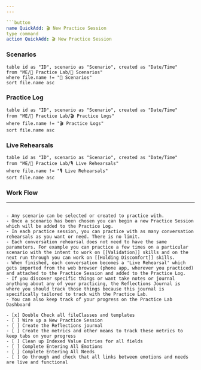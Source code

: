 ```yaml
---
---

```button
name QuickAdd: 🎬 New Practice Session
type command
action QuickAdd: 🎬 New Practice Session
```

### Scenarios
```dataview
table id as "ID", scenario as "Scenario", created as "Date/Time"
from "ME/🧪 Practice Lab/🎲 Scenarios"
where file.name != "🎲 Scenarios"
sort file.name asc 

```

### Practice Log
```dataview
table id as "ID", scenario as "Scenario", created as "Date/Time"
from "ME/🧪 Practice Lab/🎬 Practice Logs"
where file.name != "🎬 Practice Logs"
sort file.name asc 

```

### Live Rehearsals
```dataview
table id as "ID", scenario as "Scenario", created as "Date/Time"
from "ME/🧪 Practice Lab/🎙️ Live Rehearsals"
where file.name != "🎙️ Live Rehearsals"
sort file.name asc 

```

### Work Flow
---
```

- Any scenario can be selected or created to practice with.
- Once a scenario has been chosen you can begin a new Practice Session which will be added to the Practice Log. 
- In each practice session, you can practice with as many conversation rehearsals as you want or need. There is no limit. 
- Each conversation rehearsal does not need to have the same parameters. For example you can practice a few times on a particular scenario with the intent to work on [[Validation]] skills and on the next run through you can work on [[Holding Discomfort]] skills. 
- When finished, each conversation becomes a 'Live Rehearsal' which gets imported from the web browser (phone app, wherever you practiced) and attached to the Practice Session and added to the Practice Log. 
- If you discover specific things or want take notes or journal anything about any of your practicing, the Reflections Journal is where you should track those things because this journal is specifically tailored to track with the Practice Lab. 
- You can also keep track of your progress on the Practice Lab Dashboard

- [x] Double Check all fileClasses and templates
- [ ] Wire up a New Practice Session
- [ ] Create the Reflections journal 
- [ ] Create the metrics and other means to track these metrics to keep tabs on your progress
- [ ] Clean up Indexed Value Entries for all fields
- [ ] Complete Entering All Emotions
- [ ] Complete Entering All Needs
- [ ] Go through and check that all links between emotions and needs are live and functional